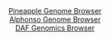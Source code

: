 <div id="Pineapple_Genome_Browser" align="center">
  <a href="https://igv.org/app/?sessionURL=blob:zZNba9swHMW_i6BlA8eWfI0NZSRN0zXZvJE0TS8UI9uyI2pLqqQ4TUK..7SysZc.NA8bAwmkP7qcc_TTHnREKsoZSIBro8BGCFhArfhmjlvRkBS3RIGkwo0iFpCkIpKwgoBkDyqsNF7MvpidK62FShyHatFrMau5rTwbt3jHGd4ou.Ctc86bBudcYs2lcoYSd9yhddfbkBwLYZu7PTtwSqyxgxux4kxxRxBWZxtzXva7lNWE8ZZk7brR9FVAZvQYjaVd4U.D5XxQFESpKdlelWeD6dXgxrtY3F.G5_eLb5.Xi3B5Oqc1w3otydll2z2fuGN04g5z06fETLZizF_8p3M0Cu9Sf3PijU4vXgSVRJ2hCPV9L44C1wREWUle_ifvptEj_U.u84vZNr0LI8yqVITwOpW3cMuCWf9N3x44WKDhxdrwAIqVjBIELQ.GVuCGvZ9D1LcgjE06klOQPDxaQEtcPJnlD3ugt8JQAxR5Xr8CZAEuSyJB0oshjFAcu4Ef.TCO0cHag7Vs_l6048UsjqA7cN0wq2ijDdJlpphQNmbM7orKrndHZlmWI_2sp3F_PCzX6eX3ZVPVEzEOuli9mWVg_JurX5_PGH2Pon9C3XuE2Do_FrXK_K.yn_LCn.9u_AjWQzG5NbXV7msw8vw3IwqN4ePiqbhssTbrTcVMfxHXYUkx06bQUUVz2lC9XZok.QYkyPUMuKDgDTckAlnnH6AFLRTAj38A9Q6Phx8-">Pineapple Genome Browser</a>
</div>
<div id="Alphonso_Genome_Browser" align="center">
  <a href="https://igv.org/app/?sessionURL=blob:zZNbb9owGIb_iyWqTQo5H0gkNAUoLaXtKigwqKrIBCdYJHawnYSD.O9z0abdcFEuNk3yhf3J9ve.rx8fQYUYx5SAAJiq4aiGARTA17Qew7zI0DPMEQdBAjOOFMBQghgiMQLBESSQCzgZPcqTayEKHmgaFkUzhySlKrdUmMMDJbDmakxzrUuzDC4pg4IyrnUYrKiG06pZoyUsClX2tlRHW0EBNZgVa0o41QpE0qiW90W_S1GKCM1RlJeZwGcBkdQjNa7UBH4LZ.MwjhHnQ7QfrNrhcBBOrdvJ4s7tLibf72cTd3YzximBomSovQ85e7XIqGF2MDUfvAFpmP1aLw99G.27g4bVu7ndFZgh3jY8o2Vbvme1ZDiYrNDuf_ItB77Wu_2y3VTVS7h4KucLsxUvxqg_nw0P081F3z44KSCjcSlZAPGaeYGhK5buKo7pNj.mRkvRdV.mwygGwdu7AgSD8UZufzsCsS8kMYCjbXmGRwGUrRADQdPXdc_wfdOxPVv3feOkHEHJsr8XbX8y8j3dDE3TjRKcCYnzKuKk4CokRK3iRE0PV2a5rSbItYbjFP2Y5vjp3toMO_nc7cPb.lKW9scHk63PzyeNfkbRP6HuM0JUsbwWNW.7fXbcXvo6r7aOi3fVbsx7_btHhC.iZpvS7HXRJJTlUMj9siKXv2irIMOQCFmoMMdLnGGxn8kUaQ0Cw7QktCCmGZUUApYuv.iKrhiO_vUPnNbp_fQT">Alphonso Genome Browser</a>
</div>


<div id="DAF_Genomics_Browser" align="center">
  <a href="https://ink-blot.github.io/?sessionURL=blob:tZFra9swFIb_i6D9ZDu2fKsMYXhrvTldNkjwsrWUcGrLsYkseZLcJAv57xVux2AXxqADSUicy_vqPEf0QKVqBUcJwo4XOp6HLKQasVtC1zP6ATqqUFIDU9RCktZUUl5SlBxRDUpDsXhvKhute5VMJhXU9oZy0bWlcpTvQG8rMeiGmlQbO9DBN8Fhp5xSdCZZwwRY3wiuxATKkiplu5Oe8s16B.b4HluPLem6G5huR9W1MWGMVU4Nxm3LK7r_i5H_oGxW.ypdLdOx_poe8mqaXufpJ_.quHkbvbkpPr5bFdHqfNluOOhB0ul.657hbPElL_JNPj8Mlwz6xoW5_zmrizP_8vxq37eSqqkXexeBTwJC0MlCTJSDgYDKRnqJF1gxvrBwENjPVz.MzBSkaFFye2chLaHcmvTbI9KH3qBCin4dRmoWErKiEiU2cd3YIwSHQRy4hHgn64gGyV6YZVYsSOziFOPIuYfO6NctGwdohH4NvhTInzqb_a.gZunMB5HNKlxmqwce3s9f94xEJDb4tr8BFbqu8f_Hj9VCdqBN6On5jAWY0eso1z.4.Ke70yM-">DAF Genomics Browser</a>
</div>
